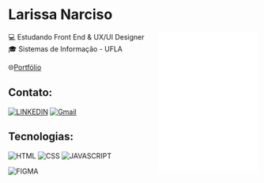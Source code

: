 # Larissa Narciso
<img align="right" width="200" src="larisnarciso.png">
💻 Estudando Front End & UX/UI Designer <br/>
🎓 Sistemas de Informação - UFLA <br/>

🌐[Portfólio](https://larisnarciso.github.io/)

## Contato:

[![LINKEDIN](https://img.shields.io/badge/larisnarciso-%2320232a.svg?style=for-the-badge&logo=linkedIn&logoColor=%e34f26)](https://www.linkedin.com/in/larisnarciso/)
[![Gmail](https://img.shields.io/badge/Gmail-%2320232a.svg?style=for-the-badge&logo=gmail&logoColor=%e34f26)](mailto:larisnarciso@gmail.com)


## Tecnologias:

![HTML](https://img.shields.io/badge/html-%2320232a.svg?style=for-the-badge&logo=html5&logoColor=%e34f26)
![CSS](https://img.shields.io/badge/css-%2320232a.svg?style=for-the-badge&logo=css3&logoColor=%2361dafb)
![JAVASCRIPT](https://img.shields.io/badge/javascript-%2320232a.svg?style=for-the-badge&logo=javascript&logoColor=%e34f26)

![FIGMA](https://img.shields.io/badge/figma-%2320232a.svg?style=for-the-badge&logo=figma&logoColor=%ea4c1d)

